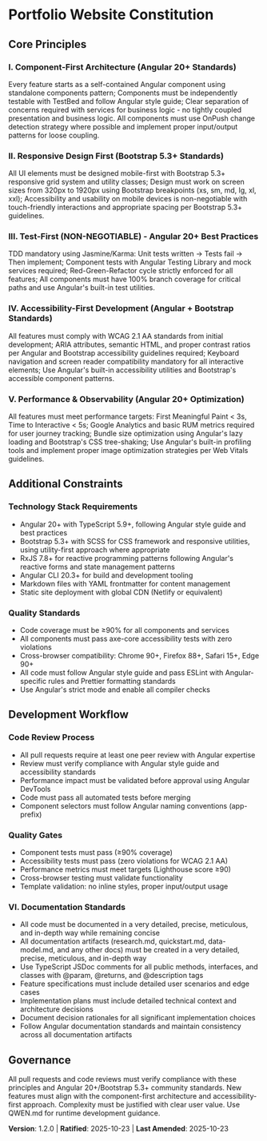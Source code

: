 <!-- 
SYNC IMPACT REPORT:
Version change: 1.1.0 → 1.2.0
Modified principles: None
Added sections: VI. Documentation Standards (detailed documentation requirements)
Removed sections: None
Templates requiring updates: 
- ✅ .specify/templates/plan-template.md - No changes needed
- ✅ .specify/templates/spec-template.md - No changes needed  
- ✅ .specify/templates/tasks-template.md - No changes needed
- ✅ .specify/templates/commands/*.md - No changes needed
- ✅ Runtime guidance docs - No changes needed
Follow-up TODOs: None
-->

# Portfolio Website Constitution

## Core Principles

### I. Component-First Architecture (Angular 20+ Standards)
Every feature starts as a self-contained Angular component using standalone components pattern; Components must be independently testable with TestBed and follow Angular style guide; Clear separation of concerns required with services for business logic - no tightly coupled presentation and business logic. All components must use OnPush change detection strategy where possible and implement proper input/output patterns for loose coupling.

### II. Responsive Design First (Bootstrap 5.3+ Standards)
All UI elements must be designed mobile-first with Bootstrap 5.3+ responsive grid system and utility classes; Design must work on screen sizes from 320px to 1920px using Bootstrap breakpoints (xs, sm, md, lg, xl, xxl); Accessibility and usability on mobile devices is non-negotiable with touch-friendly interactions and appropriate spacing per Bootstrap 5.3+ guidelines.

### III. Test-First (NON-NEGOTIABLE) - Angular 20+ Best Practices
TDD mandatory using Jasmine/Karma: Unit tests written → Tests fail → Then implement; Component tests with Angular Testing Library and mock services required; Red-Green-Refactor cycle strictly enforced for all features; All components must have 100% branch coverage for critical paths and use Angular's built-in test utilities.

### IV. Accessibility-First Development (Angular + Bootstrap Standards)
All features must comply with WCAG 2.1 AA standards from initial development; ARIA attributes, semantic HTML, and proper contrast ratios per Angular and Bootstrap accessibility guidelines required; Keyboard navigation and screen reader compatibility mandatory for all interactive elements; Use Angular's built-in accessibility utilities and Bootstrap's accessible component patterns.

### V. Performance & Observability (Angular 20+ Optimization)
All features must meet performance targets: First Meaningful Paint < 3s, Time to Interactive < 5s; Google Analytics and basic RUM metrics required for user journey tracking; Bundle size optimization using Angular's lazy loading and Bootstrap's CSS tree-shaking; Use Angular's built-in profiling tools and implement proper image optimization strategies per Web Vitals guidelines.

## Additional Constraints

### Technology Stack Requirements
- Angular 20+ with TypeScript 5.9+, following Angular style guide and best practices
- Bootstrap 5.3+ with SCSS for CSS framework and responsive utilities, using utility-first approach where appropriate
- RxJS 7.8+ for reactive programming patterns following Angular's reactive forms and state management patterns
- Angular CLI 20.3+ for build and development tooling
- Markdown files with YAML frontmatter for content management
- Static site deployment with global CDN (Netlify or equivalent)

### Quality Standards
- Code coverage must be ≥90% for all components and services
- All components must pass axe-core accessibility tests with zero violations
- Cross-browser compatibility: Chrome 90+, Firefox 88+, Safari 15+, Edge 90+
- All code must follow Angular style guide and pass ESLint with Angular-specific rules and Prettier formatting standards
- Use Angular's strict mode and enable all compiler checks

## Development Workflow

### Code Review Process
- All pull requests require at least one peer review with Angular expertise
- Review must verify compliance with Angular style guide and accessibility standards
- Performance impact must be validated before approval using Angular DevTools
- Code must pass all automated tests before merging
- Component selectors must follow Angular naming conventions (app-prefix)

### Quality Gates
- Component tests must pass (≥90% coverage)
- Accessibility tests must pass (zero violations for WCAG 2.1 AA)
- Performance metrics must meet targets (Lighthouse score ≥90)
- Cross-browser testing must validate functionality
- Template validation: no inline styles, proper input/output usage

### VI. Documentation Standards
- All code must be documented in a very detailed, precise, meticulous, and in-depth way while remaining concise
- All documentation artifacts (research.md, quickstart.md, data-model.md, and any other docs) must be created in a very detailed, precise, meticulous, and in-depth way
- Use TypeScript JSDoc comments for all public methods, interfaces, and classes with @param, @returns, and @description tags
- Feature specifications must include detailed user scenarios and edge cases
- Implementation plans must include detailed technical context and architecture decisions
- Document decision rationales for all significant implementation choices
- Follow Angular documentation standards and maintain consistency across all documentation artifacts

## Governance

All pull requests and code reviews must verify compliance with these principles and Angular 20+/Bootstrap 5.3+ community standards. New features must align with the component-first architecture and accessibility-first approach. Complexity must be justified with clear user value. Use QWEN.md for runtime development guidance.

**Version**: 1.2.0 | **Ratified**: 2025-10-23 | **Last Amended**: 2025-10-23